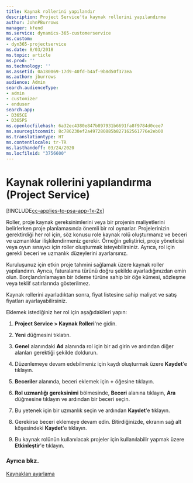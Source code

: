 ```yaml
---
title: Kaynak rollerini yapılandır
description: Project Service'ta kaynak rollerini yapılandırma
author: JohnPBurrows
manager: kfend
ms.service: dynamics-365-customerservice
ms.custom:
- dyn365-projectservice
ms.date: 8/03/2018
ms.topic: article
ms.prod: ''
ms.technology: ''
ms.assetid: 0a180069-17d9-40fd-b4af-9b8d50f373ea
ms.author: jburrows
audience: Admin
search.audienceType:
- admin
- customizer
- enduser
search.app:
- D365CE
- D365PS
ms.openlocfilehash: 6a32ec4380e847b897931b6691fa8f9784d0cee7
ms.sourcegitcommit: 8c786230ef2a497280885b827162561776e2eb00
ms.translationtype: HT
ms.contentlocale: tr-TR
ms.lasthandoff: 03/24/2020
ms.locfileid: "3756600"
---
```

# <a name="configure-resource-roles-project-service"></a>Kaynak rollerini yapılandırma (Project Service)

[!INCLUDE[cc-applies-to-psa-app-1x-2x](../includes/cc-applies-to-psa-app-1x-2x.md)]

Roller, proje kaynak gereksinimlerini veya bir projenin maliyetlerini belirlerken proje planlamasında önemli bir rol oynarlar. Projelerinizin gerektirdiği her rol için, söz konusu role kaynak rolü oluşturmanız ve beceri ve uzmanlıklar ilişkilendirmeniz gerekir. Örneğin geliştirici, proje yöneticisi veya oyun sınayıcı için roller oluşturmak isteyebilirsiniz. Ayrıca, rol için gerekli beceri ve uzmanlık düzeylerini ayarlarsınız.  
  
 Kuruluşunuz için etkin proje tahmini sağlamak üzere kaynak roller yapılandırın.  Ayrıca, faturalama türünü doğru şekilde ayarladığınızdan emin olun. Borçlandırılamayan bir ödeme türüne sahip bir öğe kümesi, sözleşme veya teklif satırlarında gösterilmez.  
  
 Kaynak rollerini ayarladıktan sonra, fiyat listesine sahip maliyet ve satış fiyatları ayarlayabilirsiniz.  
  
 Eklemek istediğiniz her rol için aşağıdakileri yapın:  
  
1.  **Project Service > Kaynak Rolleri**'ne gidin.  
  
2.  **Yeni** düğmesini tıklatın.  
  
3.  **Genel** alanındaki **Ad** alanında rol için bir ad girin ve ardından diğer alanları gerektiği şekilde doldurun.  
  
4.  Düzenlemeye devam edebilmeniz için kaydı oluşturmak üzere **Kaydet**'e tıklayın.  
  
5.  **Beceriler** alanında, beceri eklemek için **+** öğesine tıklayın.  
  
6.  **Rol uzmanlığı gereksinimi** bölmesinde, **Beceri** alanına tıklayın, **Ara** düğmesine tıklayın ve ardından bir beceri seçin.  
  
7.  Bu yetenek için bir uzmanlık seçin ve ardından **Kaydet**'e tıklayın.  
  
8.  Gerekirse beceri eklemeye devam edin. Bitirdiğinizde, ekranın sağ alt köşesindeki **Kaydet**'e tıklayın.  
  
9. Bu kaynak rolünün kullanılacak projeler için kullanılabilir yapmak üzere **Etkinleştir**'e tıklayın.  
  
### <a name="see-also"></a>Ayrıca bkz.  
 [Kaynakları ayarlama](../project-service/set-up-resources.md)
